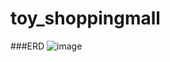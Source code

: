 # toy_shoppingmall
###ERD
![image](https://user-images.githubusercontent.com/81108344/189600823-e4c939f6-5f57-45f8-abfe-d0f66561079e.png)
